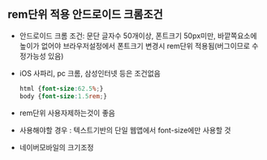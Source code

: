 ## rem단위 적용 안드로이드 크롬조건

- 안드로이드 크롬 조건: 문단 글자수 50개이상, 폰트크기 50px미만, 바깥쪽요소에 높이가 없어야 브라우저설정에서 폰트크기 변경시 rem단위 적용됨(버그이므로 수정가능성 있음)

- iOS 사파리, pc 크롬, 삼성인터넷 등은 조건없음
  
  ```css
  html {font-size:62.5%;}
  body {font-size:1.5rem;}
  ```

- rem단위 사용자제하는것이 좋음

- 사용해야할 경우 : 텍스트기반의 단일 웹앱에서 font-size에만 사용할 것

- 네이버모바일의 크기조정
